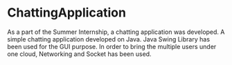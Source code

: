 # ChattingApplication

As a part of the Summer Internship, a chatting application was developed.
A simple chatting application developed on Java. Java Swing Library has been used for the GUI purpose.
In order to bring the multiple users under one cloud, Networking and Socket has been used.
